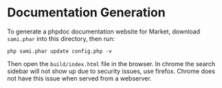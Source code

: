 # Documentation Generation

To generate a phpdoc documentation website for Market, download ```sami.phar``` into this 
directory, then run:

```php sami.phar update config.php -v```

Then open the ```build/index.html``` file in the browser. In chrome the search sidebar will not 
show up due to security issues, use firefox. Chrome does not have this issue when 
served from a webserver.
